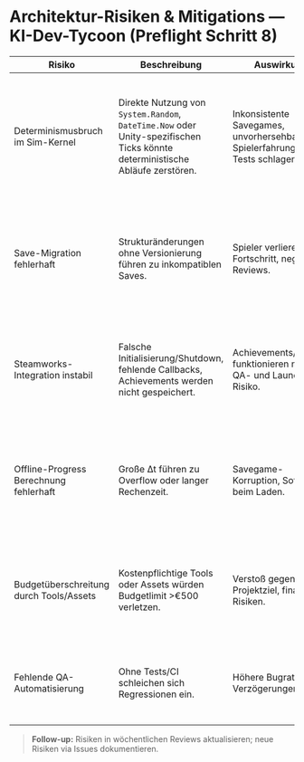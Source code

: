 # Architektur-Risiken & Mitigations — KI-Dev-Tycoon (Preflight Schritt 8)

| Risiko | Beschreibung | Auswirkung | Mitigation |
| --- | --- | --- | --- |
| Determinismusbruch im Sim-Kernel | Direkte Nutzung von `System.Random`, `DateTime.Now` oder Unity-spezifischen Ticks könnte deterministische Abläufe zerstören. | Inkonsistente Savegames, unvorhersehbare Spielerfahrungen, Tests schlagen fehl. | Strikte Nutzung injizierter `IRng`/`ITimeProvider`, Unit-/Property-Tests mit festen Seeds, Code-Reviews auf Random/Time-Aufrufe, CI-Checks (mypy/pytest) im Python-Prototyp. |
| Save-Migration fehlerhaft | Strukturänderungen ohne Versionierung führen zu inkompatiblen Saves. | Spieler verlieren Fortschritt, negative Reviews. | `ISaveMigrator`-Interface implementieren, Schema-Version in Savegame pflegen, Migrations-Tests (Roundtrip), Dokumentation der Änderungen (`docs/migrations`). |
| Steamworks-Integration instabil | Falsche Initialisierung/Shutdown, fehlende Callbacks, Achievements werden nicht gespeichert. | Achievements/Overlay funktionieren nicht, QA- und Launch-Risiko. | SteamManager-Wrapper mit Init/Shutdown-GUards, Logging, Integrationstests mit Dummy-AppID, Checklisten für Release (Schritt 69). |
| Offline-Progress Berechnung fehlerhaft | Große Δt führen zu Overflow oder langer Rechenzeit. | Savegame-Korruption, Softlocks beim Laden. | Analytische Formeln implementieren (Schritt 36), Unit-Tests für Grenzwerte, Cap von 8–12 h, Fallback auf segmentierte Berechnung. |
| Budgetüberschreitung durch Tools/Assets | Kostenpflichtige Tools oder Assets würden Budgetlimit >€500 verletzen. | Verstoß gegen Projektziel, finanzielle Risiken. | Tooling-Stack ausschließlich kostenfrei (Schritt 5), Ausgaben-Tracker pflegen, jede Ausgabe via `budget_tracker.csv` prüfen. |
| Fehlende QA-Automatisierung | Ohne Tests/CI schleichen sich Regressionen ein. | Höhere Bugrate, Verzögerungen. | CI-Skripte für Unity/Python aufsetzen (Schritt 23), nightly Builds planen, Tests in PR-Gate erzwingen. |

> **Follow-up:** Risiken in wöchentlichen Reviews aktualisieren; neue Risiken via Issues dokumentieren.
